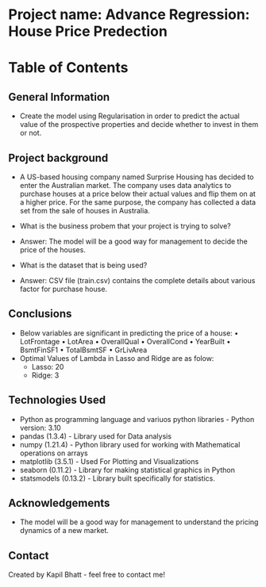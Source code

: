 # Project name: Advance Regression: House Price Predection

# Table of Contents

## General Information
- Create the model using Regularisation in order to predict the actual value of the prospective properties and decide whether to invest in them or not.

## Project background
- A US-based housing company named Surprise Housing has decided to enter the Australian market. The company uses data analytics to purchase houses at a price below their actual values and flip them on at a higher price. For the same purpose, the company has collected a data set from the sale of houses in Australia.  

- What is the business probem that your project is trying to solve?
- Answer: The model will be a good way for management to decide the price of the houses.

- What is the dataset that is being used?
- Answer: CSV file (train.csv) contains the complete details about various factor for purchase house. 

## Conclusions
- Below variables are significant in predicting the price of a house:
  •	LotFrontage	
  •	LotArea
  •	OverallQual
  •	OverallCond
  •	YearBuilt
  •	BsmtFinSF1
  •	TotalBsmtSF
  •	GrLivArea
 - Optimal Values of Lambda in Lasso and Ridge are as folow:
    * Lasso: 20
    * Ridge: 3

## Technologies Used
- Python as programming language and variuos python libraries - Python version: 3.10
- pandas (1.3.4) - Library used for Data analysis
- numpy (1.21.4) - Python library used for working with Mathematical operations on arrays
- matplotlib (3.5.1) - Used For Plotting and Visualizations 
- seaborn (0.11.2) - Library for making statistical graphics in Python
- statsmodels (0.13.2) - Library built specifically for statistics. 

## Acknowledgements
- The model will be a good way for management to understand the pricing dynamics of a new market. 

## Contact
Created by Kapil Bhatt - feel free to contact me!

